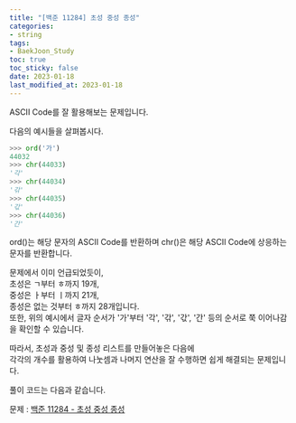 ```yaml
---
title: "[백준 11284] 초성 중성 종성"
categories: 
- string
tags:
- BaekJoon_Study
toc: true
toc_sticky: false
date: 2023-01-18
last_modified_at: 2023-01-18
---
```


ASCII Code를 잘 활용해보는 문제입니다.

다음의 예시들을 살펴봅시다.
```python
>>> ord('가')
44032
>>> chr(44033)
'각'
>>> chr(44034)
'갂'
>>> chr(44035)
'갃'
>>> chr(44036)
'간'
```
ord()는 해당 문자의 ASCII Code를 반환하며 chr()은 해당 ASCII Code에 상응하는 문자를 반환합니다.  

문제에서 이미 언급되었듯이,  
초성은 ㄱ부터 ㅎ까지 19개,  
중성은 ㅏ부터 ㅣ까지 21개,  
종성은 없는 것부터 ㅎ까지 28개입니다.  
또한, 위의 예시에서 글자 순서가 '가'부터 '각', '갂', '갃', '간' 등의 순서로 쭉 이어나감을 확인할 수 있습니다.  

따라서, 초성과 중성 및 종성 리스트를 만들어놓은 다음에  
각각의 개수를 활용하여 나눗셈과 나머지 연산을 잘 수행하면 쉽게 해결되는 문제입니다.  

풀이 코드는 다음과 같습니다.

문제 : [백준 11284 - 초성 중성 종성](https://www.acmicpc.net/problem/11284)

<script src="https://gist.github.com/Ryumaker/c86700fc1528664964f4012d7731fbbe.js"></script>


